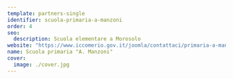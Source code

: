 ```yaml
---
template: partners-single
identifier: scuola-primaria-a-manzoni
order: 4
seo:
  description: Scuola elementare a Morosolo
website: "https://www.iccomerio.gov.it/joomla/contattaci/primaria-a-manzoni-morosolo"
name: Scuola primaria "A. Manzoni"
cover:
  image: ./cover.jpg
---
```


